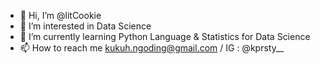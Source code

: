 - 👋 Hi, I’m @litCookie
- 👀 I’m interested in Data Science
- 🌱 I’m currently learning Python Language & Statistics for Data Science
- 📫 How to reach me kukuh.ngoding@gmail.com / IG : @kprsty__

<!---
litCookie/litCookie is a ✨ special ✨ repository because its `README.md` (this file) appears on your GitHub profile.
You can click the Preview link to take a look at your changes.
--->
